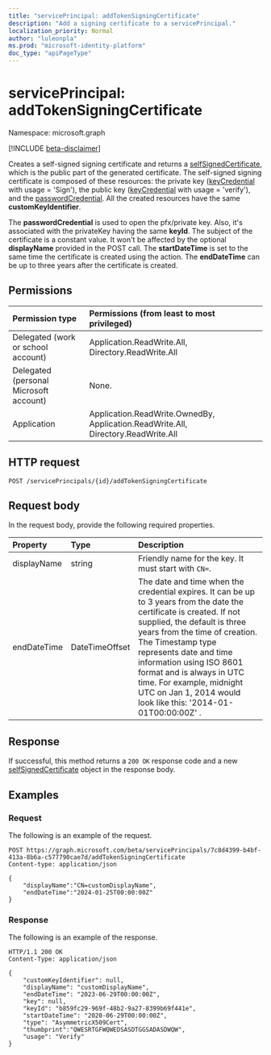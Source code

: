 ```yaml
---
title: "servicePrincipal: addTokenSigningCertificate"
description: "Add a signing certificate to a servicePrincipal."
localization_priority: Normal
author: "luleonpla"
ms.prod: "microsoft-identity-platform"
doc_type: "apiPageType"
---
```


# servicePrincipal: addTokenSigningCertificate

Namespace: microsoft.graph

[!INCLUDE [beta-disclaimer](../../includes/beta-disclaimer.md)]

Creates a self-signed signing certificate and returns a [selfSignedCertificate](../resources/selfsignedcertificate.md), which is the public part of the generated certificate. The self-signed signing certificate is composed of these resources: the private key ([keyCredential](../resources/keycredential.md) with usage = 'Sign'), the public key ([keyCredential](../resources/keycredential.md) with usage = 'verify'), and the [passwordCredential](../resources/passwordcredential.md). All the created resources have the same **customKeyIdentifier**.

The **passwordCredential** is used to open the pfx/private key. Also, it's associated with the privateKey having the same **keyId**. The subject of the certificate is a constant value. It won't be affected by the optional **displayName** provided in the POST call. The **startDateTime** is set to the same time the certificate is created using the action. The **endDateTime** can be up to three years after the certificate is created.

## Permissions

|Permission type      | Permissions (from least to most privileged)              |
|:--------------------|:---------------------------------------------------------|
|Delegated (work or school account) | Application.ReadWrite.All, Directory.ReadWrite.All |
|Delegated (personal Microsoft account) | None.    |
|Application | Application.ReadWrite.OwnedBy, Application.ReadWrite.All, Directory.ReadWrite.All |


## HTTP request

<!-- { "blockType": "ignored" } -->

```http
POST /servicePrincipals/{id}/addTokenSigningCertificate
```

## Request body

In the request body, provide the following required properties.

| Property	   | Type	|Description|
|:---------------|:--------|:----------|
| displayName | string | Friendly name for the key.  It must start with `CN=`.|
| endDateTime | DateTimeOffset |The date and time when the credential expires. It can be up to 3 years from the date the certificate is created. If not supplied, the default is three years from the time of creation. The Timestamp type represents date and time information using ISO 8601 format and is always in UTC time. For example, midnight UTC on Jan 1, 2014 would look like this: '2014-01-01T00:00:00Z' .|

## Response

If successful, this method returns a `200 OK` response code and a new [selfSignedCertificate](../resources/selfsignedcertificate.md) object in the response body.

## Examples

### Request

The following is an example of the request.

<!-- {
  "blockType": "request",
  "name": "serviceprincipal_addtokensigningcertificate"
}-->

```http
POST https://graph.microsoft.com/beta/servicePrincipals/7c8d4399-b4bf-413a-8b6a-c577790cae7d/addTokenSigningCertificate
Content-type: application/json

{
    "displayName":"CN=customDisplayName",
    "endDateTime":"2024-01-25T00:00:00Z"
}
```


### Response

The following is an example of the response.

<!-- {
  "blockType": "response",
  "truncated": true,
  "@odata.type": "microsoft.graph.selfSignedCertificate"
} -->

```http
HTTP/1.1 200 OK
Content-Type: application/json

{
    "customKeyIdentifier": null,
    "displayName": "customDisplayName",
    "endDateTime": "2023-06-29T00:00:00Z",
    "key": null,
    "keyId": "b859fc29-969f-48b2-9a27-8399b69f441e",
    "startDateTime": "2020-06-29T00:00:00Z",
    "type": "AsymmetricX509Cert",
    "thumbprint":"QWESRTGFWQWEDSASDTGGSADASDWQW",
    "usage": "Verify"
}
```
<!-- uuid: 16cd6b66-4b1a-43a1-adaf-3a886856ed98
2021-01-15 14:57:30 UTC -->
<!-- {
  "type": "#page.annotation",
  "description": "servicePrincipal: selfSignedCertificate",
  "keywords": "",
  "section": "documentation",
  "tocPath": "",
  "suppressions": [
    "Error: serviceprincipal_selfsignedcertificate:\r\n      Resource type was null or missing, so we assume there is no response to validate."
    ]
} -->

